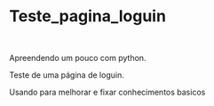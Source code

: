 <h1>Teste_pagina_loguin</h1><br>
<p>Apreendendo um pouco com python. <br>
<p>Teste de uma página de loguin. <br>
<p>Usando para melhorar e fixar conhecimentos basicos</p>

